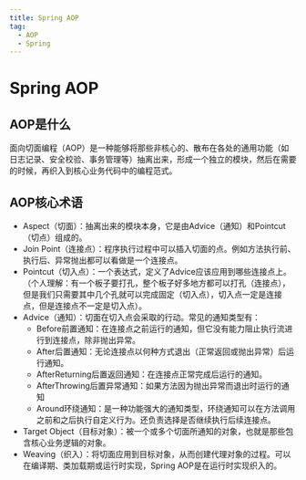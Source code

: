 ```yaml
---
title: Spring AOP
tag:
  - AOP
  - Spring
---
```


# Spring AOP

## AOP是什么

面向切面编程（AOP）是一种能够将那些非核心的、散布在各处的通用功能（如日志记录、安全校验、事务管理等）抽离出来，形成一个独立的模块，然后在需要的时候，再织入到核心业务代码中的编程范式。

## AOP核心术语

- Aspect（切面）：抽离出来的模块本身，它是由Advice（通知）和Pointcut（切点）组成的。
- Join Point（连接点）：程序执行过程中可以插入切面的点。例如方法执行前、执行后、异常抛出都可以看做是一个连接点。
- Pointcut（切入点）：一个表达式，定义了Advice应该应用到哪些连接点上。（个人理解：有一个板子要打孔，整个板子好多地方都可以打孔（连接点），但是我们只需要其中几个孔就可以完成固定（切入点），切入点一定是连接点，但是连接点不一定是切入点）。
- Advice（通知）：切面在切入点会采取的行动。常见的通知类型有：
  - Before前置通知：在连接点之前运行的通知，但它没有能力阻止执行流进行到连接点，除非抛出异常。
  - After后置通知：无论连接点以何种方式退出（正常返回或抛出异常）后运行通知。
  - AfterReturning后置返回通知：在连接点正常完成后运行的通知。
  - AfterThrowing后置异常通知：如果方法因为抛出异常而退出时运行的通知
  - Around环绕通知：是一种功能强大的通知类型，环绕通知可以在方法调用之前和之后执行自定义行为。还负责选择是否继续执行后续连接点。
- Target Object（目标对象）：被一个或多个切面所通知的对象，也就是那些包含核心业务逻辑的对象。
- Weaving（织入）：将切面应用到目标对象，从而创建代理对象的过程。可以在编译期、类加载期或运行时实现，Spring AOP是在运行时实现织入的。
